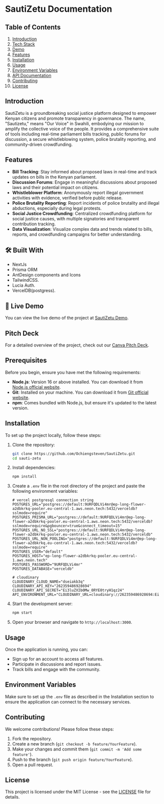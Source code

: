 # SautiZetu Documentation

## Table of Contents

1. [Introduction](#introduction)
2. [Tech Stack](#introduction)
3. [Demo](#demo)
4. [Features](#features)
5. [Installation](#installation)
6. [Usage](#usage)
7. [Environment Variables](#environment-variables)
8. [API Documentation](#api-documentation)
9. [Contributing](#contributing)
10. [License](#license)

## Introduction

SautiZetu is a groundbreaking social justice platform designed to empower Kenyan citizens and promote transparency in governance. The name, "Sautizetu," means "Our Voice" in Swahili, embodying our mission to amplify the collective voice of the people. It provides a comprehensive suite of tools including real-time parliament bills tracking, public forums for discussion, a secure whistleblowing system, police brutality reporting, and community-driven crowdfunding.

## Features

- **Bill Tracking**: Stay informed about proposed laws in real-time and track updates on bills in the Kenyan parliament.
- **Discussion Forums**: Engage in meaningful discussions about proposed laws and their potential impact on citizens.
- **Whistleblower Platform**: Anonymously report illegal government activities with evidence, verified before public release.
- **Police Brutality Reporting**: Report incidents of police brutality and illegal abductions, especially during legal protests.
- **Social Justice Crowdfunding**: Centralized crowdfunding platform for social justice causes, with multiple signatories and transparent contribution tracking.
- **Data Visualization**: Visualize complex data and trends related to bills, reports, and crowdfunding campaigns for better understanding.

## 🛠 Built With

- NextJs
- Prisma ORM
- AntDesign components and Icons
- TailwindCSS.
- Lucia Auth.
- VercelDB(postgress).

## 🚀 Live Demo

You can view the live demo of the project at [SautiZetu Demo](https://sauti-zetu.vercel.app/).

## Pitch Deck

For a detailed overview of the project, check out our [Canva Pitch Deck](https://www.canva.com/design/DAGSnmCuK6Y/hRXQpbq2CVhJoYM84ODtTQ/edit?utm_content=DAGSnmCuK6Y&utm_campaign=designshare&utm_medium=link2&utm_source=sharebutton).

## Prerequisites

Before you begin, ensure you have met the following requirements:

- **Node.js**: Version 16 or above installed. You can download it from [Node.js official website](https://nodejs.org/).
- **Git**: Installed on your machine. You can download it from [Git official website](https://git-scm.com/).
- **npm**: Comes bundled with Node.js, but ensure it's updated to the latest version.

## Installation

To set up the project locally, follow these steps:

1. Clone the repository:

   ```bash
   git clone https://github.com/Ochiengsteven/SautiZetu.git
   cd sauti-zetu
   ```

2. Install dependencies:

   ```bash
   npm install
   ```

3. Create a `.env` file in the root directory of the project and paste the following environment variables:

   ```env
   # vercel postgresql connection string
   POSTGRES_URL="postgres://default:9URFQDLVi4mr@ep-long-flower-a2dbkrkq-pooler.eu-central-1.aws.neon.tech:5432/verceldb?sslmode=require"
   POSTGRES_PRISMA_URL="postgres://default:9URFQDLVi4mr@ep-long-flower-a2dbkrkq-pooler.eu-central-1.aws.neon.tech:5432/verceldb?sslmode=require&pgbouncer=true&connect_timeout=15"
   POSTGRES_URL_NO_SSL="postgres://default:9URFQDLVi4mr@ep-long-flower-a2dbkrkq-pooler.eu-central-1.aws.neon.tech:5432/verceldb"
   POSTGRES_URL_NON_POOLING="postgres://default:9URFQDLVi4mr@ep-long-flower-a2dbkrkq.eu-central-1.aws.neon.tech:5432/verceldb?sslmode=require"
   POSTGRES_USER="default"
   POSTGRES_HOST="ep-long-flower-a2dbkrkq-pooler.eu-central-1.aws.neon.tech"
   POSTGRES_PASSWORD="9URFQDLVi4mr"
   POSTGRES_DATABASE="verceldb"

   # cloudinary
   CLOUDINARY_CLOUD_NAME="dseiakb3q"
   CLOUDINARY_API_KEY="262359486928694"
   CLOUDINARY_API_SECRET="Ei3luZXIb0Mw_0RYE0tryH1qz24"
   API_ENVIRONMENT_URL="CLOUDINARY_URL=cloudinary://262359486928694:Ei3luZXIb0Mw_0RYE0tryH1qz24@dseiakb3q"
   ```

4. Start the development server:

   ```bash
   npm start
   ```

5. Open your browser and navigate to `http://localhost:3000`.

## Usage

Once the application is running, you can:

- Sign up for an account to access all features.
- Participate in discussions and report issues.
- Track bills and engage with the community.

## Environment Variables

Make sure to set up the `.env` file as described in the Installation section to ensure the application can connect to the necessary services.

## Contributing

We welcome contributions! Please follow these steps:

1. Fork the repository.
2. Create a new branch (`git checkout -b feature/YourFeature`).
3. Make your changes and commit them (`git commit -m 'Add some feature'`).
4. Push to the branch (`git push origin feature/YourFeature`).
5. Open a pull request.

## License

This project is licensed under the MIT License - see the [LICENSE](./LICENSE.md) file for details.
